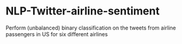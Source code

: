 # NLP-Twitter-airline-sentiment
Perform (unbalanced) binary classification on the tweets from airline passengers in US for six different airlines
